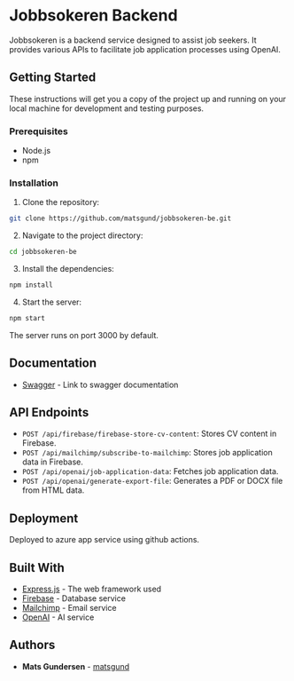 # Jobbsokeren Backend

Jobbsokeren is a backend service designed to assist job seekers. It provides various APIs to facilitate job application processes using OpenAI.

## Getting Started

These instructions will get you a copy of the project up and running on your local machine for development and testing purposes.

### Prerequisites

- Node.js
- npm

### Installation

1. Clone the repository:
```bash
git clone https://github.com/matsgund/jobbsokeren-be.git
```

2. Navigate to the project directory:
```bash
cd jobbsokeren-be
```

3. Install the dependencies:
```bash
npm install
```

4. Start the server:
```bash
npm start
```

The server runs on port 3000 by default.

## Documentation
- [Swagger](https://jobbsokerenapi.azurewebsites.net/api-docs) - Link to swagger documentation

## API Endpoints

- `POST /api/firebase/firebase-store-cv-content`: Stores CV content in Firebase.
- `POST /api/mailchimp/subscribe-to-mailchimp`: Stores job application data in Firebase.
- `POST /api/openai/job-application-data`: Fetches job application data.
- `POST /api/openai/generate-export-file`: Generates a PDF or DOCX file from HTML data.

## Deployment

Deployed to azure app service using github actions.

## Built With

- [Express.js](https://expressjs.com/) - The web framework used
- [Firebase](https://firebase.google.com/) - Database service
- [Mailchimp](https://mailchimp.com/) - Email service
- [OpenAI](https://openai.com/) - AI service


## Authors

- **Mats Gundersen**  - [matsgund](https://github.com/matsgund)




